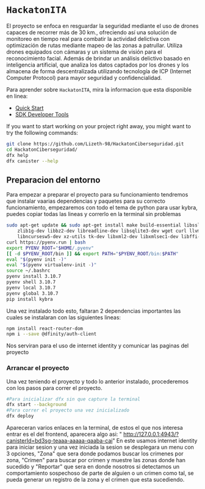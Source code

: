 # `HackatonITA`
El proyecto se enfoca en resguardar la seguridad mediante el uso de drones capaces de recorrer más de 30 km., ofreciendo así una solución de monitoreo en tiempo real para combatir la actividad delictiva con optimización de rutas  mediante mapeo de las zonas a patrullar. Utiliza drones equipados con cámaras  y un sistema de visión para el reconocimiento facial. Además de brindar un análisis delictivo basado en inteligencia artificial, que analiza los datos captados por los drones y los almacena de forma descentralizada utilizando tecnología de ICP (Internet Computer Protocol) para mayor seguridad y confidencialidad.

Para aprender sobre `HackatonITA`, mira la informacion que esta disponible en linea:

- [Quick Start](https://internetcomputer.org/docs/current/developer-docs/setup/deploy-locally)
- [SDK Developer Tools](https://internetcomputer.org/docs/current/developer-docs/setup/install)

If you want to start working on your project right away, you might want to try the following commands:

```bash
git clone https://github.com/Lizeth-98/HackatonCiberseguridad.git
cd HackatonCiberseguridad/
dfx help
dfx canister --help
```
## Preparacion del entorno
Para empezar a preparar el proyecto para su funcionamiento tendremos que instalar vaarias dependencias y paquetes para su correcto funcionamiento, empezaremos con todo el tema de python para usar kybra, puedes copiar todas las lineas y correrlo en la terminal sin problemas
```bash
sudo apt-get update && sudo apt-get install make build-essential libssl-dev \
    zlib1g-dev libbz2-dev libreadline-dev libsqlite3-dev wget curl llvm \
    libncursesw5-dev xz-utils tk-dev libxml2-dev libxmlsec1-dev libffi-dev liblzma-dev
curl https://pyenv.run | bash
export PYENV_ROOT="$HOME/.pyenv"
[[ -d $PYENV_ROOT/bin ]] && export PATH="$PYENV_ROOT/bin:$PATH"
eval "$(pyenv init -)"
eval "$(pyenv virtualenv-init -)"
source ~/.bashrc
pyenv install 3.10.7
pyenv shell 3.10.7
pyenv local 3.10.7
pyenv global 3.10.7
pip install kybra
```

Una vez instalado todo esto, faltaran 2 dependencias importantes las cuales se instalaran con las siguientes lineas:
```bash
npm install react-router-dom
npm i --save @dfinity/auth-client
```
Nos serviran para el uso de internet identity y comunicar las paginas del proyecto

### Arrancar el proyecto
Una vez teniendo el proyecto y todo lo anterior instalado, procederemos con los pasos para correr el proyecto.

```bash
#Para inicializar dfx sin que capture la terminal
dfx start --background 
#Para correr el proyecto una vez inicializado
dfx deploy
```
Apareceran varios enlaces en la terminal, de estos el que nos interesa entrar es el del frontend, aparecera algo asi: " http://127.0.0.1:4943/?canisterId=bd3sg-teaaa-aaaaa-qaaba-cai"
En este usamos internet identity para iniciar sesion y una vez iniciada la sesion se desplegara un menu con 3 opciones, "Zona" que sera donde podamos buscar los crimenes por zona, "Crimen" para buscar por crimen y muestre las zonas donde han sucedido y "Reportar" que sera en donde nosotros si detectamos un comportamiento sospechoso de parte de alguien o un crimen como tal, se pueda generar un registro de la zona y el crimen que esta sucediendo.
